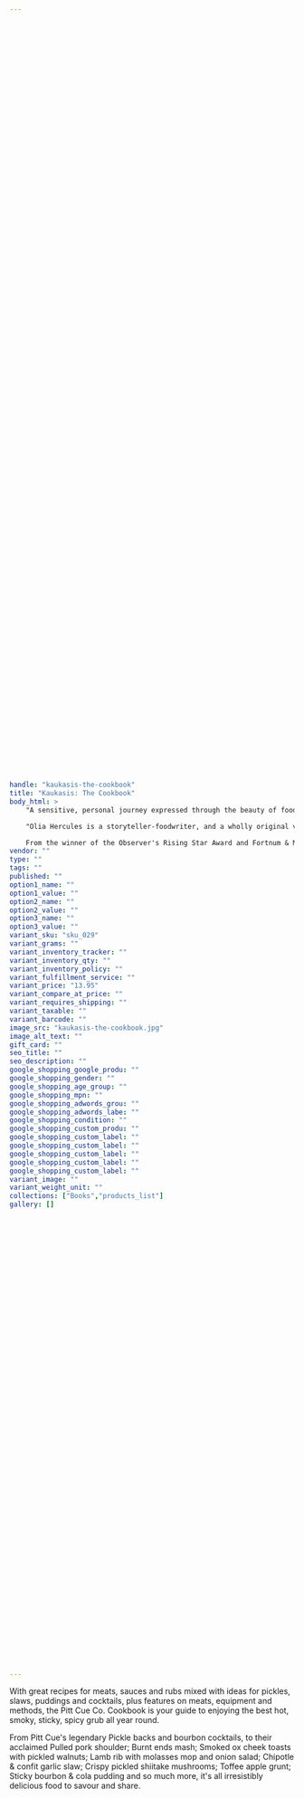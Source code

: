 ```yaml
---
 
 

 
 

 
 

 
 

 
 

 
 

 
 

 
 

 
 

 
 

 
 

 
 

 
 

 
 

 
 

 
 

 
 

 
 

 
 

 
 

 
 

 
 

 
 

 
 

 
 

 
 

 
 

 
 

 
 

 
 

 
 

handle: "kaukasis-the-cookbook"
title: "Kaukasis: The Cookbook"
body_html: >
    "A sensitive, personal journey expressed through the beauty of food - just wonderful" - Jamie Oliver

    "Olia Hercules is a storyteller-foodwriter, and a wholly original voice in the kitchen - there's not a recipe of hers I don't want to cook immediately" - Nigella Lawson

    From the winner of the Observer's Rising Star Award and Fortnum & Mason Debut Food Book Award 2016 comes a celebration of the food and flavours of the Caucasus - bridging Europe and Asia and incorporating Georgia, Azerbaijan, Armenia, Iran, Russia and Turkey. Olia Hercules introduces us to more than 100 recipes for vibrant, earthy, unexpected dishes from across the region such as Plum fruit leather, Chestnut plov with pumpkin crust, Quince stuffed with lamb & carmalised shallots, Vine leaf dolma, Village breakfast, Khachapouri, Armenian "cognac" profiteroles and Red basil sherbet.
vendor: ""
type: ""
tags: ""
published: ""
option1_name: ""
option1_value: ""
option2_name: ""
option2_value: ""
option3_name: ""
option3_value: ""
variant_sku: "sku_029"
variant_grams: ""
variant_inventory_tracker: ""
variant_inventory_qty: ""
variant_inventory_policy: ""
variant_fulfillment_service: ""
variant_price: "13.95"
variant_compare_at_price: ""
variant_requires_shipping: ""
variant_taxable: ""
variant_barcode: ""
image_src: "kaukasis-the-cookbook.jpg"
image_alt_text: ""
gift_card: ""
seo_title: ""
seo_description: ""
google_shopping_google_produ: ""
google_shopping_gender: ""
google_shopping_age_group: ""
google_shopping_mpn: ""
google_shopping_adwords_grou: ""
google_shopping_adwords_labe: ""
google_shopping_condition: ""
google_shopping_custom_produ: ""
google_shopping_custom_label: ""
google_shopping_custom_label: ""
google_shopping_custom_label: ""
google_shopping_custom_label: ""
google_shopping_custom_label: ""
variant_image: ""
variant_weight_unit: ""
collections: ["Books","products_list"]
gallery: []

 
 

 
 

 
 

 
 

 
 

 
 

 
 

 
 

 
 

 
 

 
 

 
 

 
 

 
 

 
 

 
 

 
 

 
 


---
```


With great recipes for meats, sauces and rubs mixed with ideas for pickles, slaws, puddings and cocktails, plus features on meats, equipment and methods, the Pitt Cue Co. Cookbook is your guide to enjoying the best hot, smoky, sticky, spicy grub all year round.

From Pitt Cue's legendary Pickle backs and bourbon cocktails, to their acclaimed Pulled pork shoulder; Burnt ends mash; Smoked ox cheek toasts with pickled walnuts; Lamb rib with molasses mop and onion salad; Chipotle & confit garlic slaw; Crispy pickled shiitake mushrooms; Toffee apple grunt; Sticky bourbon & cola pudding and so much more, it's all irresistibly delicious food to savour and share.

 

 

 